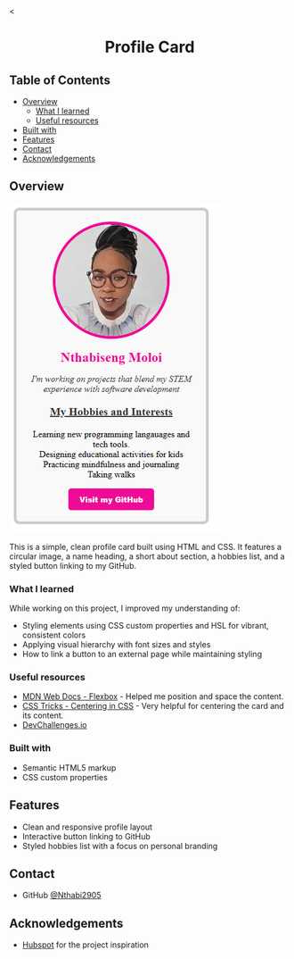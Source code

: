 <<h1 align="center">Profile Card</h1>

## Table of Contents

- [Overview](#overview)
  - [What I learned](#what-i-learned)
  - [Useful resources](#useful-resources)
- [Built with](#built-with)
- [Features](#features)
- [Contact](#contact)
- [Acknowledgements](#acknowledgements)

## Overview

![screenshot](Screenshot%20profile%20card.png)

This is a simple, clean profile card built using HTML and CSS. It features a circular image, a name heading, a short about section, a hobbies list, and a styled button linking to my GitHub.

### What I learned

While working on this project, I improved my understanding of:
- Styling elements using CSS custom properties and HSL for vibrant, consistent colors
- Applying visual hierarchy with font sizes and styles
- How to link a button to an external page while maintaining styling

### Useful resources

- [MDN Web Docs - Flexbox](https://developer.mozilla.org/en-US/docs/Web/CSS/CSS_flexible_box_layout/Basic_Concepts_of_Flexbox) - Helped me position and space the content.
- [CSS Tricks - Centering in CSS](https://css-tricks.com/centering-css-complete-guide/) - Very helpful for centering the card and its content.
- [DevChallenges.io](https://devchallenges.io/)

### Built with

- Semantic HTML5 markup
- CSS custom properties

## Features
- Clean and responsive profile layout
- Interactive button linking to GitHub
- Styled hobbies list with a focus on personal branding

## Contact

- GitHub [@Nthabi2905](https://github.com/Nthabi2905)

## Acknowledgements

- [Hubspot](https://hubspot.com/) for the project inspiration

